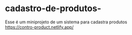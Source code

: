 # cadastro-de-produtos-
Esse é um miniprojeto de um sistema para cadastra produtos 
https://contro-product.netlify.app/
